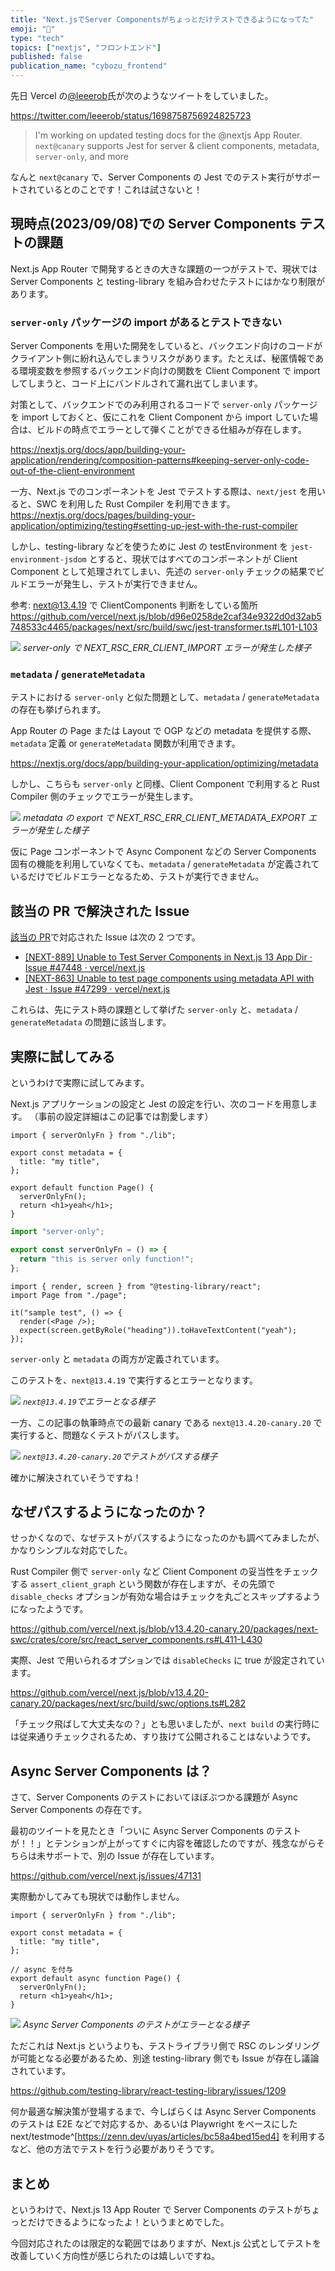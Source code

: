 ```yaml
---
title: "Next.jsでServer Componentsがちょっとだけテストできるようになってた"
emoji: "🚚"
type: "tech"
topics: ["nextjs", "フロントエンド"]
published: false
publication_name: "cybozu_frontend"
---
```


先日 Vercel の[@leeerob](https://twitter.com/leeerob)氏が次のようなツイートをしていました。

https://twitter.com/leeerob/status/1698758756924825723

> I'm working on updated testing docs for the @nextjs App Router.
> `next@canary` supports Jest for server & client components, metadata, `server-only`, and more

なんと `next@canary` で、Server Components の Jest でのテスト実行がサポートされているとのことです！これは試さないと！

## 現時点(2023/09/08)での Server Components テストの課題

Next.js App Router で開発するときの大きな課題の一つがテストで、現状では Server Components と testing-library を組み合わせたテストにはかなり制限があります。

### `server-only` パッケージの import があるとテストできない

Server Components を用いた開発をしていると、バックエンド向けのコードがクライアント側に紛れ込んでしまうリスクがあります。たとえば、秘匿情報である環境変数を参照するバックエンド向けの関数を Client Component で import してしまうと、コード上にバンドルされて漏れ出てしまいます。

対策として、バックエンドでのみ利用されるコードで `server-only` パッケージを import しておくと、仮にこれを Client Component から import していた場合は、ビルドの時点でエラーとして弾くことができる仕組みが存在します。

https://nextjs.org/docs/app/building-your-application/rendering/composition-patterns#keeping-server-only-code-out-of-the-client-environment

一方、Next.js でのコンポーネントを Jest でテストする際は、`next/jest` を用いると、SWC を利用した Rust Compiler を利用できます。
https://nextjs.org/docs/pages/building-your-application/optimizing/testing#setting-up-jest-with-the-rust-compiler

しかし、testing-library などを使うために Jest の testEnvironment を `jest-environment-jsdom` とすると、現状ではすべてのコンポーネントが Client Component として処理されてしまい、先述の `server-only` チェックの結果でビルドエラーが発生し、テストが実行できません。

参考: next@13.4.19 で ClientComponents 判断をしている箇所
https://github.com/vercel/next.js/blob/d96e0258de2caf34e9322d0d32ab5748533c4465/packages/next/src/build/swc/jest-transformer.ts#L101-L103

![](/images/rsc-test/server-component-failure.png)
_server-only で NEXT_RSC_ERR_CLIENT_IMPORT エラーが発生した様子_

### `metadata` / `generateMetadata`

テストにおける `server-only` と似た問題として、`metadata` / `generateMetadata` の存在も挙げられます。

App Router の Page または Layout で OGP などの metadata を提供する際、`metadata` 定義 or `generateMetadata` 関数が利用できます。

https://nextjs.org/docs/app/building-your-application/optimizing/metadata

しかし、こちらも `server-only` と同様、Client Component で利用すると Rust Compiler 側のチェックでエラーが発生します。

![](/images/rsc-test/metadata-failure.png)
_metadata の export で NEXT_RSC_ERR_CLIENT_METADATA_EXPORT エラーが発生した様子_

仮に Page コンポーネントで Async Component などの Server Components 固有の機能を利用していなくても、`metadata` / `generateMetadata` が定義されているだけでビルドエラーとなるため、テストが実行できません。

## 該当の PR で解決された Issue

[該当の PR](https://github.com/vercel/next.js/pull/54891)で対応された Issue は次の 2 つです。

- [\[NEXT-889\] Unable to Test Server Components in Next.js 13 App Dir · Issue #47448 · vercel/next.js](https://github.com/vercel/next.js/issues/47448)
- [\[NEXT-863\] Unable to test page components using metadata API with Jest · Issue #47299 · vercel/next.js](https://github.com/vercel/next.js/issues/47299)

これらは、先にテスト時の課題として挙げた `server-only` と、`metadata` / `generateMetadata` の問題に該当します。

## 実際に試してみる

というわけで実際に試してみます。

Next.js アプリケーションの設定と Jest の設定を行い、次のコードを用意します。
（事前の設定詳細はこの記事では割愛します）

```tsx:Page.tsx
import { serverOnlyFn } from "./lib";

export const metadata = {
  title: "my title",
};

export default function Page() {
  serverOnlyFn();
  return <h1>yeah</h1>;
}
```

```ts:lib.ts
import "server-only";

export const serverOnlyFn = () => {
  return "this is server only function!";
};
```

```tsx:Page.test.tsx
import { render, screen } from "@testing-library/react";
import Page from "./page";

it("sample test", () => {
  render(<Page />);
  expect(screen.getByRole("heading")).toHaveTextContent("yeah");
});
```

`server-only` と `metadata` の両方が定義されています。

このテストを、`next@13.4.19` で実行するとエラーとなります。

![](/images/rsc-test/latest-failure.png)
_`next@13.4.19`でエラーとなる様子_

一方、この記事の執筆時点での最新 canary である `next@13.4.20-canary.20` で実行すると、問題なくテストがパスします。

![](/images/rsc-test/canary-success.png)
_`next@13.4.20-canary.20`でテストがパスする様子_

確かに解決されていそうですね！

## なぜパスするようになったのか？

せっかくなので、なぜテストがパスするようになったのかも調べてみましたが、かなりシンプルな対応でした。

Rust Compiler 側で `server-only` など Client Component の妥当性をチェックする `assert_client_graph` という関数が存在しますが、その先頭で `disable_checks` オプションが有効な場合はチェックを丸ごとスキップするようになったようです。

https://github.com/vercel/next.js/blob/v13.4.20-canary.20/packages/next-swc/crates/core/src/react_server_components.rs#L411-L430

実際、Jest で用いられるオプションでは `disableChecks` に true が設定されています。

https://github.com/vercel/next.js/blob/v13.4.20-canary.20/packages/next/src/build/swc/options.ts#L282

「チェック飛ばして大丈夫なの？」とも思いましたが、`next build` の実行時には従来通りチェックされるため、すり抜けて公開されることはないようです。

## Async Server Components は？

さて、Server Components のテストにおいてほぼぶつかる課題が Async Server Components の存在です。

最初のツイートを見たとき「ついに Async Server Components のテストが！！」とテンションが上がってすぐに内容を確認したのですが、残念ながらそちらは未サポートで、別の Issue が存在しています。

https://github.com/vercel/next.js/issues/47131

実際動かしてみても現状では動作しません。

```tsx:page.tsx(Async Server Components)
import { serverOnlyFn } from "./lib";

export const metadata = {
  title: "my title",
};

// async を付与
export default async function Page() {
  serverOnlyFn();
  return <h1>yeah</h1>;
}
```

![](/images/rsc-test/error-async.png)
_Async Server Components のテストがエラーとなる様子_

ただこれは Next.js というよりも、テストライブラリ側で RSC のレンダリングが可能となる必要があるため、別途 testing-library 側でも Issue が存在し議論されています。

https://github.com/testing-library/react-testing-library/issues/1209

何か最適な解決策が登場するまで、今しばらくは Async Server Components のテストは E2E などで対応するか、あるいは Playwright をベースにした next/testmode^[https://zenn.dev/uyas/articles/bc58a4bed15ed4] を利用するなど、他の方法でテストを行う必要がありそうです。

## まとめ

というわけで、Next.js 13 App Router で Server Components のテストがちょっとだけできるようになったよ！というまとめでした。

今回対応されたのは限定的な範囲ではありますが、Next.js 公式としてテストを改善していく方向性が感じられたのは嬉しいですね。
